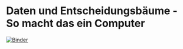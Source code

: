 # Daten und Entscheidungsbäume - So macht das ein Computer
[![Binder](https://mybinder.org/badge_logo.svg)](https://mybinder.org/v2/gh/BjoernSchilberg/lebensmittel/HEAD?labpath=Entscheidungsbaum_Lebensmittel.ipynb)
